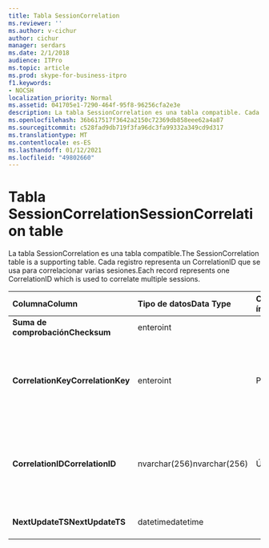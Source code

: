 ```yaml
---
title: Tabla SessionCorrelation
ms.reviewer: ''
ms.author: v-cichur
author: cichur
manager: serdars
ms.date: 2/1/2018
audience: ITPro
ms.topic: article
ms.prod: skype-for-business-itpro
f1.keywords:
- NOCSH
localization_priority: Normal
ms.assetid: 041705e1-7290-464f-95f8-96256cfa2e3e
description: La tabla SessionCorrelation es una tabla compatible. Cada registro representa un CorrelationID que se usa para correlacionar varias sesiones.
ms.openlocfilehash: 36b617517f3642a2150c72369db858eee62a4a87
ms.sourcegitcommit: c528fad9db719f3fa96dc3fa99332a349cd9d317
ms.translationtype: MT
ms.contentlocale: es-ES
ms.lasthandoff: 01/12/2021
ms.locfileid: "49802660"
---
```

# <a name="sessioncorrelation-table"></a><span data-ttu-id="4271e-104">Tabla SessionCorrelation</span><span class="sxs-lookup"><span data-stu-id="4271e-104">SessionCorrelation table</span></span>
 
<span data-ttu-id="4271e-105">La tabla SessionCorrelation es una tabla compatible.</span><span class="sxs-lookup"><span data-stu-id="4271e-105">The SessionCorrelation table is a supporting table.</span></span> <span data-ttu-id="4271e-106">Cada registro representa un CorrelationID que se usa para correlacionar varias sesiones.</span><span class="sxs-lookup"><span data-stu-id="4271e-106">Each record represents one CorrelationID which is used to correlate multiple sessions.</span></span> 
  
|<span data-ttu-id="4271e-107">**Columna**</span><span class="sxs-lookup"><span data-stu-id="4271e-107">**Column**</span></span>|<span data-ttu-id="4271e-108">**Tipo de datos**</span><span class="sxs-lookup"><span data-stu-id="4271e-108">**Data Type**</span></span>|<span data-ttu-id="4271e-109">**Clave/índice**</span><span class="sxs-lookup"><span data-stu-id="4271e-109">**Key/Index**</span></span>|<span data-ttu-id="4271e-110">**Detalles**</span><span class="sxs-lookup"><span data-stu-id="4271e-110">**Details**</span></span>|
|:-----|:-----|:-----|:-----|
|<span data-ttu-id="4271e-111">**Suma de comprobación**</span><span class="sxs-lookup"><span data-stu-id="4271e-111">**Checksum**</span></span> <br/> |<span data-ttu-id="4271e-112">entero</span><span class="sxs-lookup"><span data-stu-id="4271e-112">int</span></span>  <br/> |||
|<span data-ttu-id="4271e-113">**CorrelationKey**</span><span class="sxs-lookup"><span data-stu-id="4271e-113">**CorrelationKey**</span></span> <br/> |<span data-ttu-id="4271e-114">entero</span><span class="sxs-lookup"><span data-stu-id="4271e-114">int</span></span>  <br/> |<span data-ttu-id="4271e-115">Principal</span><span class="sxs-lookup"><span data-stu-id="4271e-115">Primary</span></span>  <br/> |<span data-ttu-id="4271e-116">Número único que identifica este servidor de conferencia A/V.</span><span class="sxs-lookup"><span data-stu-id="4271e-116">Unique number identifying this A/V Conferencing Server.</span></span>  <br/> |
|<span data-ttu-id="4271e-117">**CorrelationID**</span><span class="sxs-lookup"><span data-stu-id="4271e-117">**CorrelationID**</span></span> <br/> |<span data-ttu-id="4271e-118">nvarchar(256)</span><span class="sxs-lookup"><span data-stu-id="4271e-118">nvarchar(256)</span></span>  <br/> |<span data-ttu-id="4271e-119">Única</span><span class="sxs-lookup"><span data-stu-id="4271e-119">Unique</span></span>  <br/> |<span data-ttu-id="4271e-120">Las sesiones correlacionadas tendrán el mismo identificador de correlación.</span><span class="sxs-lookup"><span data-stu-id="4271e-120">Sessions that are correlated will have the same correlation ID.</span></span>  <br/> |
|<span data-ttu-id="4271e-121">**NextUpdateTS**</span><span class="sxs-lookup"><span data-stu-id="4271e-121">**NextUpdateTS**</span></span> <br/> |<span data-ttu-id="4271e-122">datetime</span><span class="sxs-lookup"><span data-stu-id="4271e-122">datetime</span></span>  <br/> | <br/> |<span data-ttu-id="4271e-123">Únicamente para uso interno.</span><span class="sxs-lookup"><span data-stu-id="4271e-123">For internal use only.</span></span>  <br/> |
   

